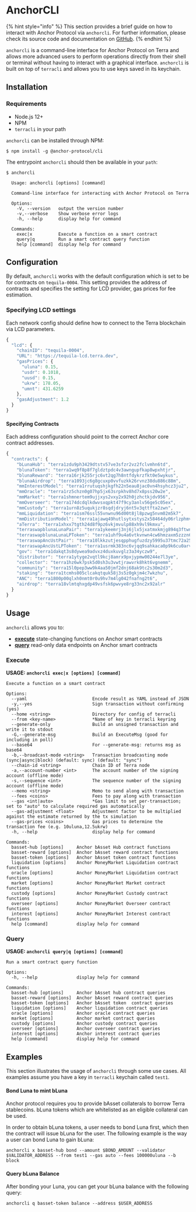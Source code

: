 # AnchorCLI

{% hint style="info" %}
This section provides a brief guide on how to interact with Anchor Protocol via `anchorcli`. For further information, please check its source code and documentation on [GitHub](https://github.com/Anchor-Protocol/anchorcli).
{% endhint %}

`anchorcli` is a command-line interface for Anchor Protocol on Terra and allows more advanced users to perform operations directly from their shell or terminal without having to interact with a graphical interface. `anchorcli` is built on top of `terracli` and allows you to use keys saved in its keychain.

## Installation

### Requirements

* Node.js 12+
* NPM
* `terracli` in your path

`anchorcli` can be installed through NPM:

```text
$ npm install -g @anchor-protocol/cli
```

The entrypoint `anchorcli` should then be available in your `path`:

```text
$ anchorcli
        
  Usage: anchorcli [options] [command]

  Command-line interface for interacting with Anchor Protocol on Terra

  Options:
    -V, --version   output the version number
    -v,--verbose    Show verbose error logs
    -h, --help      display help for command

  Commands:
    exec|x          Execute a function on a smart contract
    query|q         Run a smart contract query function
    help [command]  display help for command
```

## Configuration

By default, `anchorcli` works with the default configuration which is set to be for contracts on `tequila-0004`. This setting provides the address of contracts and specifies the setting for LCD provider, gas prices for fee estimation.

### Specifying LCD settings

Each network config should define how to connect to the Terra blockchain via LCD parameters.

```javascript
{
  "lcd": {
    "chainID": "tequila-0004",
    "URL": "https://tequila-lcd.terra.dev",
    "gasPrices": {
      "uluna": 0.15,
      "usdr": 0.1018,
      "uusd": 0.15,
      "ukrw": 178.05,
      "umnt": 431.6259
    },
    "gasAdjustment": 1.2
  }
}
```

#### Specifying Contracts

Each address configuration should point to the correct Anchor core contract addresses.

```javascript
{
  "contracts": {
    "bLunaHub": "terra1zdu9ph3429dtstv57ve3sfzr2vz2fclvmhn6td",
    "blunaToken": "terra1wq9f8p8f7gldztpdc4v3awngupfkap8wpxhtjr",
    "blunaReward": "terra16rjk255rjc6vt2qg7h8ntfdykrzfkt0e5wykus",
    "blunaAirdrop": "terra1093jc6g8gcuxp0vvfuzkk26rvnz38du886c88m",
    "mmInterestModel": "terra1rrutuqshjkgfh22n5eau8jac0vn4hsyhcz3ju2",
    "mmOracle": "terra1rz5chzn0g07hp5jx63srpkhv8hd7x8pss20w2e",
    "mmMarket": "terra1shmnertem9ujjxys2vxy2x92h0jzhctkjdv956",
    "mmOverseer": "terra174dcdqlkdwvsxqpkt47f9cy3anlv56ge5c05ex",
    "mmCustody": "terra1urn8z5uqukjzr8sqdjdryj6nt5v3qttfta2zwn",
    "mmLiquidation": "terra1sm76ssl55vnwnu96d00t8jl8pzwg5nvm02m5k7",
    "mmDistributionModel": "terra1ajawq49hutlsytxstys2x58464dy06rlzphmvy",
    "aTerra": "terra1xhxx7tgth24d8f9pz6vkjmvulp88xh9vl9kmxu",
    "terraswapblunaLunaPair": "terra1ykeemrj3nj6jlx5jxatmxkmjg894q3ftwnxn6k",
    "terraswapblunaLunaLPToken": "terra1uhf9u4a6vtkvnwn4cw6hmzaxm5zzzn6ukmjq2g",
    "terraswapAncUstPair": "terra10lkkzutjesqpphugfuzdzy5995u37tmc72a255",
    "terraswapAncUstLPToken": "terra1usrmk383nc6vjqq9sahkaca0p9k6cu0arvys43",
    "gov": "terra1dakqt3s8dywea9advxz4duxkuvglz3a34yczw9",
    "distributor": "terra1ytyge2vqtl9kcj8amrx9pxjypmw00244e7l3ye",
    "collector": "terra1hz6wk7psk5d0sh3u3vwtjrawvrk8hkt6vgnemm",
    "community": "terra15l0pep3ww9k4aa50jmf2dnj68ak9tc2s30m2d3",
    "staking": "terra1tcmhs005clcakqtquk58j3s5z0gkjm4c7wkzhu",
    "ANC": "terra1800p00qlxh0nmt0r0u9hv7m4lg042fnafng2t6",
    "airdrop": "terra18vlmtqhxgdp49vsfsk6pwvye8rg33nc2x92alr"
  }
}
```

## Usage

`anchorcli` allows you to:

* [**execute**](https://github.com/Anchor-Protocol/anchorcli#execute) state-changing functions on Anchor smart contracts
* [**query**](https://github.com/Anchor-Protocol/anchorcli#query) read-only data endpoints on Anchor smart contracts

### Execute

**USAGE: `anchorcli exec|x [options] [command]`**

```text
Execute a function on a smart contract

Options:
  --yaml                         Encode result as YAML instead of JSON
  -y,--yes                       Sign transaction without confirming (yes)
  --home <string>                Directory for config of terracli
  --from <key-name>              *Name of key in terracli keyring
  --generate-only                Build an unsigned transaction and write it to stdout
  -G,--generate-msg              Build an ExecuteMsg (good for including in poll)
  --base64                       For --generate-msg: returns msg as base64
  -b,--broadcast-mode <string>   Transaction broadcasting mode (sync|async|block) (default: sync) (default: "sync")
  --chain-id <string>            Chain ID of Terra node
  -a,--account-number <int>      The account number of the signing account (offline mode)
  -s,--sequence <int>            The sequence number of the signing account (offline mode)
  --memo <string>                Memo to send along with transaction
  --fees <coins>                 Fees to pay along with transaction
  --gas <int|auto>               *Gas limit to set per-transaction; set to "auto" to calculate required gas automatically
  --gas-adjustment <float>       Adjustment factor to be multiplied against the estimate returned by the tx simulation
  --gas-prices <coins>           Gas prices to determine the transaction fee (e.g. 10uluna,12.5ukrw)
  -h, --help                     display help for command

Commands:
  basset-hub [options]     Anchor bAsset Hub contract functions
  basset-reward [options]  Anchor bAsset reward contract functions
  basset-token [options]   Anchor bAsset token contract functions
  liquidation [options]    Anchor MoneyMarket Liquidation contract functions
  oracle [options]         Anchor MoneyMarket Liquidation contract functions
  market [options]         Anchor MoneyMarket Market contract functions
  custody [options]        Anchor MoneyMarket Custody contract functions
  overseer [options]       Anchor MoneyMarket Overseer contract functions
  interest [options]       Anchor MoneyMarket Interest contract functions
  help [command]           display help for command

```

### Query

**USAGE: `anchorcli query|q [options] [command]`**

```text
Run a smart contract query function

Options:
  -h, --help               display help for command

Commands:
  basset-hub [options]     Anchor bAsset hub contract queries
  basset-reward [options]  Anchor bAsset reward contract queries
  basset-token [options]   Anchor bAsset token  contract queries
  liquidation [options]    Anchor liquidation contract queries
  oracle [options]         Anchor oracle contract queries
  market [options]         Anchor market contract queries
  custody [options]        Anchor custody contract queries
  overseer [options]       Anchor overseer contract queries
  interest [options]       Anchor interest contract queries
  help [command]           display help for command

```

## Examples

This section illustrates the usage of `anchorcli` through some use cases. All examples assume you have a key in `terracli` keychain called `test1`.

#### Bond Luna to mint bLuna

Anchor protocol requires you to provide bAsset collaterals to borrow Terra stablecoins. bLuna tokens which are whitelisted as an eligible collateral can be used.

In order to obtain bLuna tokens, a user needs to bond Luna first, which then the contract will issue bLuna for the user. The following example is the way a user can bond Luna to gain bLuna:

```text
anchorcli x basset-hub bond --amount $BOND_AMOUNT --validator $VALIDATOR_ADDRESS --from test1 --gas auto --fees 100000uluna --b block
```

#### Query bLuna Balance

After bonding your Luna, you can get your bLuna balance with the following query:

```text
anchorcli q basset-token balance --address $USER_ADDRESS
```

